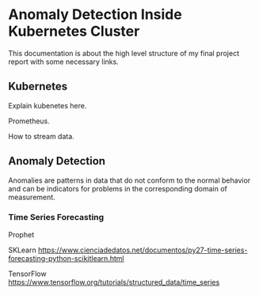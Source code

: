 # Anomaly Detection Inside Kubernetes Cluster

This documentation is about the high level structure of my final project report with some necessary links.

## Kubernetes

Explain kubenetes here.

Prometheus.

How to stream data.

## Anomaly Detection

Anomalies are patterns in data that do not conform to the normal behavior and can be indicators for problems in the corresponding domain of measurement.

### Time Series Forecasting

Prophet

SKLearn
https://www.cienciadedatos.net/documentos/py27-time-series-forecasting-python-scikitlearn.html

TensorFlow
https://www.tensorflow.org/tutorials/structured_data/time_series
